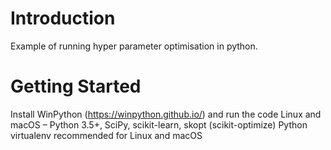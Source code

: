 # Introduction
Example of running hyper parameter optimisation in python. 

# Getting Started
Install WinPython (https://winpython.github.io/) and run the code
Linux and macOS – Python 3.5+, SciPy, scikit-learn, skopt (scikit-optimize)
Python virtualenv recommended for Linux and macOS

